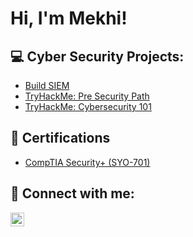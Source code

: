 <h1>Hi, I'm Mekhi! <br/></h1>

<h2>💻 Cyber Security Projects:</h2>

- <a href="https://www.comptia.org/en-us/certifications/security/">Build SIEM</a>
- <a href="https://github.com/khiicode/THM-PreSecurity/tree/main">TryHackMe: Pre Security Path</a>
- [TryHackMe: Cybersecurity 101](https://tryhackme.com/room/cybersecurity101)

<h2>📁 Certifications</h2>

- <a href="https://www.comptia.org/en-us/certifications/security/">CompTIA Security+ (SYO-701)</a>


<h2>🤝 Connect with me:</h2>

[<img align="left" alt="JoshMadakor | LinkedIn" width="22px" src="https://cdn.jsdelivr.net/npm/simple-icons@v3/icons/linkedin.svg" />][linkedin]



[linkedin]: https://www.linkedin.com/in/mekhi-sams-98010723b/

<!--
**joshmadakor1/joshmadakor1** is a ✨ _special_ ✨ repository because its `README.md` (this file) appears on your GitHub profile.

Here are some ideas to get you started:

- 🔭 I’m currently working on ...
- 🌱 I’m currently learning ...
- 👯 I’m looking to collaborate on ...
- 🤔 I’m looking for help with ...
- 💬 Ask me about ...
- 📫 How to reach me: ...
- 😄 Pronouns: ...
- ⚡ Fun fact: ...
-->
